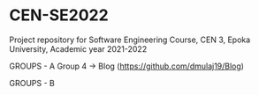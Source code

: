 # CEN-SE2022
Project repository for Software Engineering Course, CEN 3, Epoka University, Academic year 2021-2022


GROUPS - A
Group 4 -> Blog (https://github.com/dmulaj19/Blog)



GROUPS - B 
